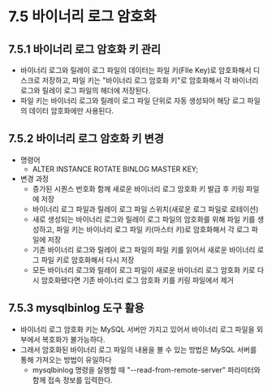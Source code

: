# 7.5 바이너리 로그 암호화

## 7.5.1 바이너리 로그 암호화 키 관리
- 바이너리 로그와 릴레이 로그 파일의 데이터는 파일 키(FIle Key)로 암호화해서 디스크로 저장하고, 파일 키는 "바이너리 로그 암호화 키"로 암호화해서 각 바이너리 로그와 릴레이 로그 파일의 헤더에 저장된다.
- 파일 키는 바이너리 로그와 릴레이 로그 파일 단위로 자동 생성되어 해당 로그 파일의 데이터 암호화에만 사용된다.

## 7.5.2 바이너리 로그 암호화 키 변경
- 명령어
  - ALTER INSTANCE ROTATE BINLOG MASTER KEY;
- 변경 과정
  - 증가된 시퀀스 번호화 함께 새로운 바이너리 로그 암호화 키 발급 후 키링 파일에 저장
  - 바이너리 로그 파일과 릴레이 로그 파일 스위치(새로운 로그 파일로 로테이션)
  - 새로 생성되는 바이너리 로그와 릴레이 로그 파일의 암호화를 위해 파일 키를 생성하고, 파일 키는 바이너리 로그 파일 키(마스터 키)로 암호화해서 각 로그 파일에 저장
  - 기존 바이너리 로그와 릴레이 로그 파일의 파일 키를 읽어서 새로운 바이너리 로그 파일 키로 암호화해서 다시 저장
  - 모든 바이너리 로그와 릴레이 로그 파일이 새로운 바이너리 로그 암호화 키로 다시 암호화됐다면 기존 바이너리 로그 암호화 키를 키링 파일에서 제거

## 7.5.3 mysqlbinlog 도구 활용
- 바이너리 로그 암호화 키는 MySQL 서버만 가지고 있어서 바이너리 로그 파일을 외부에서 복호화가 불가능하다.
- 그래서 암호화된 바이너리 로그 파일의 내용을 볼 수 있는 방법은 MySQL 서버를 통해 가져오는 방법이 유일하다
  - mysqlbinlog 명령을 실행할 때 "--read-from-remote-server" 파라미터와 함께 접속 정보를 입력한다.